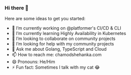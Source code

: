 ### Hi there 👋

Here are some ideas to get you started:

- 🔭 I’m currently working on @platformer's CI/CD & CLI
- 🌱 I’m currently learning Highly Availability in Kubernetes 
- 👯 I’m looking to collaborate on community projects
- 🤔 I’m looking for help with my community projects
- 💬 Ask me about Golang, TypeScript and Cloud
- 📫 How to reach me: chamodshehanka.com
- 😄 Pronouns: He/Him
- ⚡ Fun fact: Sometimes I talk with my cat 😂

